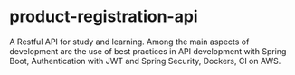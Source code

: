 # product-registration-api
A Restful API for study and learning. Among the main aspects of development are the use of best practices in API development with Spring Boot, Authentication with JWT and Spring Security, Dockers, CI on AWS.
